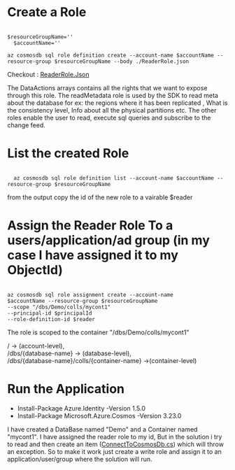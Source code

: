 <h1> Create a Role </h1> 
<code>
$resourceGroupName='<myResourceGroup>'
  $accountName='<myCosmosAccount>' </br>
az cosmosdb sql role definition create --account-name $accountName --resource-group $resourceGroupName --body ./ReaderRole.json </code>
  
  Checkout : <a href='./ReaderRole.json'>ReaderRole.Json</a>
<p>
The DataActions arrays contains all the rights that we want to expose through this role. The readMetadata role is used by the SDK to read meta about the database 
for ex: the regions where it has been replicated , What is the consistency level, Info about all the physical partitions etc. The other roles enable the user to read, execute sql queries and subscribe to the change feed.
</p>
<h1>List the created Role </h1> 
  <code>
  az cosmosdb sql role definition list --account-name $accountName --resource-group $resourceGroupName
  </code>  </br>
 from the output copy the id of the new role to a vairable $reader


<h1>Assign the Reader Role To a users/application/ad group (in my case I have assigned it to my ObjectId) </h1>
<code>
az cosmosdb sql role assignment create --account-name 
$accountName --resource-group $resourceGroupName 
--scope "/dbs/Demo/colls/mycont1" 
--principal-id $principalId 
--role-definition-id $reader
</code>
<p> The role is scoped to the container "/dbs/Demo/colls/mycont1"

/ -> (account-level), </br>
/dbs/{database-name}  -> (database-level), </br>
/dbs/{database-name}/colls/{container-name}  ->(container-level) </br>
</p>

<h1>Run the Application</h1>
<ul>
  <li> Install-Package Azure.Identity -Version 1.5.0 </li>
  <li> Install-Package Microsoft.Azure.Cosmos -Version 3.23.0 </li>
</ul>

<p> 
I have created a DataBase named "Demo" and a Container named "mycont1".
I have assigned the reader role to my id, But in the solution i try to read and then create an item (<a href="./ConnectToCosmosDb.cs">ConnectToCosmosDb.cs</a>) which will throw an exception. So to make it work just create a write role and assign it to an application/user/group where the solution will run.  
</p>
 
  

  
